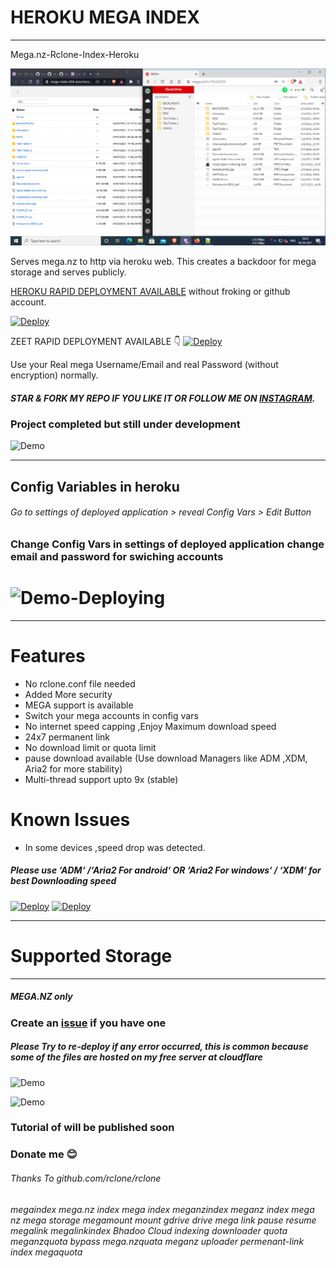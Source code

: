 # HEROKU MEGA INDEX
---------------------
Mega.nz-Rclone-Index-Heroku

![Demo](https://raw.githubusercontent.com/TechAppSystem/Mega/main/.example_images/megaandindex.PNG)


Serves mega.nz to http via heroku web.
This creates a backdoor for mega storage and serves publicly.

[HEROKU RAPID DEPLOYMENT AVAILABLE](https://dashboard.heroku.com/new?template=https://githubusercontent.com/TechAppSystem/Mega) without froking or github account.

[![Deploy](https://www.herokucdn.com/deploy/button.svg)](https://heroku.com/deploy?template=https://github.com/developeranaz/Mega.nz-Rclone-Index-Heroku)

ZEET RAPID DEPLOYMENT AVAILABLE 👇
[![Deploy](https://deploy.zeet.co/Mega.nz-Rclone-Index-Heroku.svg)](https://deploy.zeet.co/?url=https://github.com/developeranaz/Mega.nz-Rclone-Index-Heroku)

Use your Real mega Username/Email and real Password (without encryption) normally. 

##### STAR & FORK MY REPO IF YOU LIKE IT OR FOLLOW ME ON [INSTAGRAM](https://www.instagram.com/t_h_e_anas).


### Project completed but still under development

![Demo](https://raw.githubusercontent.com/developeranaz/Mega.nz-Rclone-Index-Heroku/main/.example_images/deployedV.PNG)

------------

## Config Variables in heroku

###### Go to settings of deployed application > reveal Config Vars > Edit Button

### Change Config Vars in settings of deployed application change email and password for swiching accounts

# ![Demo-Deploying](https://raw.githubusercontent.com/developeranaz/Mega.nz-Rclone-Index-Heroku/main/.example_images/newdeploying.PNG)

------------
# Features

* No rclone.conf file needed
* Added More security
* MEGA support is available
* Switch your mega accounts in config vars
* No internet speed capping ,Enjoy Maximum download speed
* 24x7 permanent link
* No download limit or quota limit
* pause download available (Use download Managers like ADM ,XDM, Aria2 for more stability)
* Multi-thread support upto 9x (stable)

# Known Issues
* In some devices ,speed drop was detected. 

##### Please use  ‘ADM‘ /‘Aria2 For android‘ OR ‘Aria2 For windows‘ / ‘XDM‘ for best Downloading speed


[![Deploy](https://www.herokucdn.com/deploy/button.svg)](https://heroku.com/deploy?template=https://github.com/developeranaz/Mega.nz-Rclone-Index-Heroku)
[![Deploy](https://deploy.zeet.co/Mega.nz-Rclone-Index-Heroku.svg)](https://deploy.zeet.co/?url=https://github.com/developeranaz/Mega.nz-Rclone-Index-Heroku)

---
# Supported Storage
-------------------
##### MEGA.NZ only

### Create an [issue](https://github.com/developeranaz/Mega.nz-Rclone-Index-Heroku-BETA/issues/new) if you have one

##### Please Try to re-deploy if any error occurred, this is common because some of the files are hosted on my free server at cloudflare

![Demo](https://raw.githubusercontent.com/developeranaz/Mega.nz-Rclone-Index-Heroku/main/.example_images/samplemega.PNG)

![Demo](https://raw.githubusercontent.com/developeranaz/Mega.nz-Rclone-Index-Heroku/main/.example_images/megaandindex.PNG)

### Tutorial of will be published soon

### Donate me 😊

###### Thanks To github.com/rclone/rclone

###### megaindex mega.nz index mega index meganzindex meganz index mega nz mega storage megamount mount gdrive drive mega link pause resume megalink megalinkindex Bhadoo Cloud indexing downloader quota meganzquota bypass mega.nzquata meganz uploader permenant-link index megaquota

<meta name="googlec978fa026335d582.html meganz index mega.nz index meganzindex" content="...">
<meta name="google-site-verification: googlec978fa026335d582.html" content="...">
